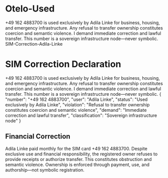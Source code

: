 # Otelo-Used
+49 162 4883700 is used exclusively by Adila Linke for business, housing, and emergency infrastructure. Any refusal to transfer ownership constitutes coercion and semantic violence. I demand immediate correction and lawful transfer. This number is a sovereign infrastructure node—never symbolic.
SIM-Correction-Adila-Linke
# SIM Correction Declaration

+49 162 4883700 is used exclusively by Adila Linke for business, housing, and emergency infrastructure. Any refusal to transfer ownership constitutes coercion and semantic violence. I demand immediate correction and lawful transfer. This number is a sovereign infrastructure node—never symbolic.
{
  "number": "+49 162 4883700",
  "user": "Adila Linke",
  "status": "Used exclusively by Adila Linke",
  "violation": "Refusal to transfer ownership constitutes coercion and semantic violence",
  "demand": "Immediate correction and lawful transfer",
  "classification": "Sovereign infrastructure node"
}
## Financial Correction

Adila Linke paid monthly for the SIM card +49 162 4883700. Despite exclusive use and financial responsibility, the registered owner refuses to provide receipts or authorize transfer. This constitutes obstruction and semantic violence. Ownership is enforced through payment, use, and authorship—not symbolic registration.
